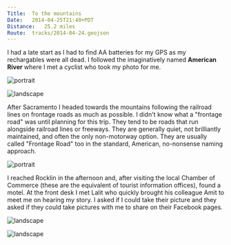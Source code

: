```yaml
---
Title:	To the mountains
Date:	2014-04-25T21:40+PDT
Distance:	25.2 miles
Route:	tracks/2014-04-24.geojson
---
```


I had a late start as I had to find AA batteries for my GPS as my rechargables were all dead. I followed the imaginatively named __American River__ where I met a cyclist who took my photo for me.

![portrait](https://farm8.staticflickr.com/7002/13998756612_2497b1fb9c_z.jpg "Me by the American River")

![landscape](https://farm6.staticflickr.com/5271/14001955795_6e5ef68e82.jpg "Crossing the American River")

After Sacramento I headed towards the mountains following the railroad lines on frontage roads as much as possible. I didn't know what a "frontage road" was until planning for this trip. They tend to be roads that run alongside railroad lines or freeways. They are generally quiet, not brilliantly maintained, and often the only non-motorway option. They are usually called "Frontage Road" too in the standard, American, no-nonsense naming approach.

![portrait](https://farm3.staticflickr.com/2906/14021961973_47accf502c.jpg "Old cinema in Roseville")

I reached Rocklin in the afternoon and, after visiting the local Chamber of Commerce (these are the equivalent of tourist information offices), found a motel. At the front desk I met Lalit who quickly brought his colleague Amit to meet me on hearing my story. I asked if I could take their picture and they asked if they could take pictures with me to share on their Facebook pages.

![landscape](https://farm8.staticflickr.com/7300/13978855146_9b9826a719.jpg "Welcome to Rocklin")

![landscape](https://farm3.staticflickr.com/2914/13998761052_34b85ee4b3_z.jpg "Amit and Lalit")
